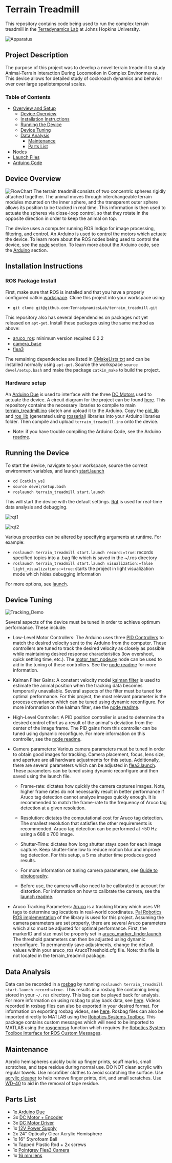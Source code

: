 # Terrain Treadmill
This repository contains code being used to run the complex terrain treadmill in the [Terradynamics Lab](https://li.me.jhu.edu/) at Johns Hopkins University.

![Apparatus](./images/Apparatus.jpg "apparatus image")

## Project Description
The purpose of this project was to develop a novel terrain treadmill to study Animal-Terrain Interaction During Locomotion in Complex Environments. This device allows for detailed study of cockroach dynamics and behavior over over large spatiotemporal scales.

### Table of Contents

* [Overview and Setup](#terrain-treadmill)
    * [Device Overview](#device-overview)
	* [Installation Instructions](#installation-instructions)
	* [Running the Device](#running-the-device)
	* [Device Tuning](#device-tuning)
  * [Data Analysis](#data-analysis)
	* [Maintenance](#maintenance)
	* [Parts List](#parts-list)
* [Nodes](./src#nodes)
* [Launch Files](./launch#launch-files)
* [Arduino Code](./Arduino#arduino-code)

## Device Overview

![FlowChart](./images/FlowChart.png "device flow chart")
The terrain treadmill consists of two concentric spheres rigidly attached together. The animal moves through interchangeable terrain modules mounted on the inner sphere, and the transparent outer sphere allows its position to be tracked in real time. This information is then used to actuate the spheres via close-loop control, so that they rotate in the opposite direction in order to keep the animal on top.

The device uses a computer running ROS Indigo for image processing, filtering, and control. An Arduino is used to control the motors which actuate the device. To learn more about the ROS nodes being used to control the device, see the [node](./src) section. To learn more about the Arduino code, see the [Arduino](./Arduino) section.

## Installation Instructions
### ROS Package Install

First, make sure that ROS is installed and that you have a properly configured catkin [workspace](http://wiki.ros.org/catkin/Tutorials/create_a_workspace). Clone this project into your workspace using:
* `git clone git@github.com:TerradynamicsLab/terrain_treadmill.git`

This repository also has several dependencies on packages not yet released on `apt-get`. Install these packages using the same method as above:
* [aruco_ros](https://github.com/pal-robotics/aruco_ros): minimum version required 0.2.2
* [camera_base](https://github.com/KumarRobotics/camera_base)
* [flea3](https://github.com/KumarRobotics/flea3)

The remaining dependencies are listed in [CMakeLists.txt](./CMakeLists.txt) and can be installed normally using `apt-get`. Source the workspace `source devel/setup.bash` and make the package `catkin_make` to build the project.

### Hardware setup
An [Arduino Due](https://store.arduino.cc/usa/arduino-due) is used to interface with the three [DC Motors](https://www.pololu.com/product/2826) used to actuate the device. A circuit diagram for the project can be found [here](./images/Circuit.pdf). This repository contains the necessary libraries to compile to main [terrain_treadmill.ino](./Arduino/terrain_treadmill/terrain_treadmill.ino) sketch and upload it to the Arduino. Copy the [pid_lib](./Arduino/Libraries/pid_lib) and [ros_lib](./Arduino/Libraries/ros_lib) (generated using [rosserial](http://wiki.ros.org/rosserial)) libraries into your Arduino libraries folder. Then compile and upload `terrain_treadmill.ino` onto the device.

* Note: if you have trouble compiling the Arduino Code, see the Arduino [readme](./Arduino).

## Running the Device
To start the device, navigate to your workspace, source the correct environment variables, and launch [start.launch](https://github.com/BlakeStrebel/terrain_treadmill/blob/master/launch/start.launch)
* `cd [catkin_ws]`
* `source devel/setup.bash`
* `roslaunch terrain_treadmill start.launch`

This will start the device with the default settings. [Rqt](http://wiki.ros.org/rqt) is used for real-time data analysis and debugging.

![rqt1](./images/perspective1.png "rqt perspective 1")

![rqt2](./images/perspective2.png "rqt perspective 2")

Various properties can be altered by specifying arguments at runtime. For example:
* `roslaunch terrain_treadmill start.launch record:=true`: records specified topics into a .bag file which is saved in the ~/.ros directory
* `roslaunch terrain_treadmill start.launch visualization:=false light_visualizations:=true`: starts the project in light visualization mode which hides debugging information

For more options, see [launch](./launch).

## Device Tuning

![Tracking_Demo](./images/tracking_demo.gif "tracking demo")

Several aspects of the device must be tuned in order to achieve optimum performance. These include:
* Low-Level Motor Controllers:
The Arduino uses three [PID Controllers](https://en.wikipedia.org/wiki/PID_controller) to match the desired velocity sent to the Arduino from the computer. These controllers are tuned to track the desired velocity as closely as possible while maintaining desired response characteristics (low overshoot, quick settling time, etc.). The [motor_test_node.py](https://github.com/BlakeStrebel/terrain_treadmill/blob/master/src/motor_test_node.py) node can be used to aid in the tuning of these controllers. See the [node readme](./src) for more information.

* Kalman Filter Gains:
A constant velocity model [kalman filter](https://en.wikipedia.org/wiki/Kalman_filter) is used to estimate the animal position when the tracking data becomes temporarily unavailable. Several aspects of the filter must be tuned for optimal performance. For this project, the most relevant parameter is the process covariance which can be tuned using dynamic reconfigure. For more information on the kalman filter, see the [node readme](./src).

* High-Level Controller:
A PID position controller is used to determine the desired control effort as a result of the animal's deviation from the center of the image frame. The PID gains from this controller can be tuned using dynamic reconfigure. For more information on this controller, see the [node readme](./src).

* Camera parameters:
Various camera parameters must be tuned in order to obtain good images for tracking. Camera placement, focus, lens size, and aperture are all hardware adjustments for this setup. Additionally, there are several parameters which can be adjusted in [flea3.launch](https://github.com/BlakeStrebel/terrain_treadmill/blob/master/launch/flea3.launch). These parameters can be tuned using dynamic reconfigure and then saved using the launch file.

  * Frame-rate: dictates how quickly the camera captures images. Note, higher frame rates do not necessarily result in better performance if Aruco tag detection cannot analyze images quickly enough. It is recommended to match the frame-rate to the frequency of Aruco tag detection at a given resolution.

  * Resolution: dictates the computational cost for Aruco tag detection. The smallest resolution that satisfies the other requirements is recommended. Aruco tag detection can be performed at ~50 Hz using a 688 x 700 image.

  * Shutter-Time: dictates how long shutter stays open for each image capture. Keep shutter-time low to reduce motion blur and improve tag detection. For this setup, a 5 ms shutter time produces good results.

  * For more information on tuning camera parameters, see [Guide to photography](https://i.redd.it/tq0zowda2shz.jpg).

  * Before use, the camera will also need to be calibrated to account for distortion. For information on how to calibrate the camera, see the [launch readme](./launch).

* Aruco Tracking Parameters:
[Aruco](https://www.uco.es/investiga/grupos/ava/node/26) is a tracking library which uses VR tags to determine tag locations in real-world coordinates. [Pal Robotics ROS implementation](https://github.com/pal-robotics/aruco_ros) of the library is used for this project. Assuming the camera parameters are set properly, there are several Aruco parameters which also must be adjusted for optimal performance. First, the markerID and size must be properly set in [aruco_marker_finder.launch](https://github.com/BlakeStrebel/terrain_treadmill/blob/master/launch/aruco_marker_finder.launch). The threshold parameters can then be adjusted using dynamic reconfigure. To permanently save adjustments, change the default values within your aruco_ros ArucoThreshold.cfg file. Note: this file is not located in the terrain_treadmill package.

## Data Analysis
Data can be recorded in a [rosbag](http://wiki.ros.org/rosbag) by running `roslaunch terrain_treadmill start.launch record:=true.` This results in a rosbag file containing being stored in your `~/.ros` directory. This bag can be played back for analysis. For more information on using rosbag to play back data, see [here](http://wiki.ros.org/rosbag/Commandline#play). Videos recorded in rosbag files can also be exported in your desired format. For information on exporting rosbag videos, see [here](http://wiki.ros.org/rosbag/Tutorials/Exporting%20image%20and%20video%20data). Rosbag files can also be imported directly to MATLAB using the [Robotics Systems Toolbox](https://www.mathworks.com/help/robotics/index.html). This package contains custom messages which will need to be imported to MATLAB using the [rosgenmsg](https://www.mathworks.com/help/robotics/ref/rosgenmsg.html) function which requires the [Robotics System Toolbox Interface for ROS Custom Messages](https://www.mathworks.com/matlabcentral/fileexchange/49810-robotics-system-toolbox-interface-for-ros-custom-messages).

## Maintenance
Acrylic hemispheres quickly build up finger prints, scuff marks, small scratches, and tape residue during normal use. DO NOT clean acrylic with regular towels. Use microfiber clothes to avoid scratching the surface. Use [acrylic cleaner](https://www.amazon.com/NOVUS-7100-Plastic-Polish-Kit/dp/B002UCYRZU) to help remove finger prints, dirt, and small scratches. Use [WD-40](https://www.amazon.com/WD-40-Multi-Use-Product-Multi-Purpose-Lubricant/dp/B0083V8H0I/ref=sr_1_1?s=automotive&ie=UTF8&qid=1504127919&sr=1-1&keywords=wd-40) to aid in the removal of tape residue.

## Parts List
* 1x [Arduino Due](https://store.arduino.cc/usa/arduino-due)
* 3x [DC Motor + Encoder](https://www.pololu.com/product/2826)
* 3x [DC Motor Driver](https://www.amazon.com/SainSmart-Stepper-Controller-Mega2560-Duemilanove/dp/B00AJGM37I)
* 1x [12V Power Supply](https://www.amazon.com/eTopxizu-Universal-Regulated-Switching-Computer/dp/B00D7CWSCG)
* 2x 24" Optically Clear Acrylic Hemisphere
* 1x 16" Styrofoam Ball
* 1x Tapped Plastic Rod + 2x screws
* 1x [Pointgrey Flea3 Camera](https://www.ptgrey.com/flea3-usb3-vision-cameras)
* 1x [16 mm lens](http://www.fujifilmusa.com/products/optical_devices/machine-vision/1-15-mp/cf16ha-1/)
